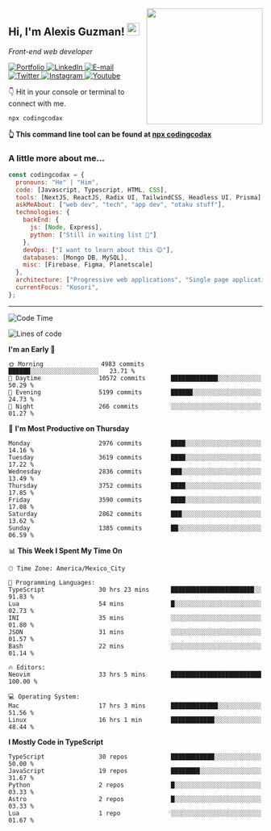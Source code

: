 <img align='right' src="https://media.giphy.com/media/M9gbBd9nbDrOTu1Mqx/giphy.gif" width="230">
<h2>Hi, I'm Alexis Guzman! <img src="https://media.giphy.com/media/hvRJCLFzcasrR4ia7z/giphy.gif" width="25px"></h2>
<p><em>Front-end web developer</em></p>

<p>
  <a href='https://www.codingcodax.dev' target='_blank'>
    <img alt='Portfolio' src='https://img.shields.io/badge/Portfolio-black?logo=vercel&style=flat-square'>
  </a>
  <a href='https://linkedin.com/in/codingcodax' target='_blank'>
    <img alt='LinkedIn' src='https://img.shields.io/badge/LinkedIn-black?logo=LinkedIn&style=flat-square'>
  </a>
  <a href='mailto:codingcodax@gmail.com' target='_blank'>
    <img alt='E-mail' src='https://img.shields.io/badge/Email-black?logo=Gmail&style=flat-square'>
  </a>
  <a href='https://twitter.com/codingcodax' target='_blank'>
    <img alt='Twitter' src='https://img.shields.io/badge/Twitter-black?logo=Twitter&style=flat-square'>
  </a>
  <a href='https://www.instagram.com/codingcodax' target='_blank'>
    <img alt='Instagram' src='https://img.shields.io/badge/Instagram-black?logo=Instagram&style=flat-square'>
  </a>
  <a href='https://www.youtube.com/@codingcodax' target='_blank'>
    <img alt='Youtube' src='https://img.shields.io/badge/YouTube-black?logo=Youtube&style=flat-square'>
  </a>
</p>

👇 Hit in your console or terminal to connect with me.

```bash
npx codingcodax
```
**👆 This command line tool can be found at [npx codingcodax](https://github.com/codingcodax/npx-codingcodax)**

<h3>A little more about me...</h3>

```javascript
const codingcodax = {
  pronouns: "He" | "Him",
  code: [Javascript, Typescript, HTML, CSS],
  tools: [NextJS, ReactJS, Radix UI, TailwindCSS, Headless UI, Prisma],
  askMeAbout: ["web dev", "tech", "app dev", "otaku stuff"],
  technologies: {
    backEnd: {
      js: [Node, Express],
      python: ["Still in waiting list 🥲"]
    },
    devOps: ["I want to learn about this 😊"],
    databases: [Mongo DB, MySQL],
    misc: [Firebase, Figma, Planetscale]
  },
  architecture: ["Progressive web applications", "Single page applications"],
  currentFocus: "Kosori",
};
```

---

<!--START_SECTION:waka-->
![Code Time](http://img.shields.io/badge/Code%20Time-2%2C299%20hrs%2032%20mins-blue)

![Lines of code](https://img.shields.io/badge/From%20Hello%20World%20I%27ve%20Written-9.3%20million%20lines%20of%20code-blue)

**I'm an Early 🐤** 

```text
🌞 Morning                4983 commits        ██████░░░░░░░░░░░░░░░░░░░   23.71 % 
🌆 Daytime                10572 commits       █████████████░░░░░░░░░░░░   50.29 % 
🌃 Evening                5199 commits        ██████░░░░░░░░░░░░░░░░░░░   24.73 % 
🌙 Night                  266 commits         ░░░░░░░░░░░░░░░░░░░░░░░░░   01.27 % 
```
📅 **I'm Most Productive on Thursday** 

```text
Monday                   2976 commits        ████░░░░░░░░░░░░░░░░░░░░░   14.16 % 
Tuesday                  3619 commits        ████░░░░░░░░░░░░░░░░░░░░░   17.22 % 
Wednesday                2836 commits        ███░░░░░░░░░░░░░░░░░░░░░░   13.49 % 
Thursday                 3752 commits        ████░░░░░░░░░░░░░░░░░░░░░   17.85 % 
Friday                   3590 commits        ████░░░░░░░░░░░░░░░░░░░░░   17.08 % 
Saturday                 2862 commits        ███░░░░░░░░░░░░░░░░░░░░░░   13.62 % 
Sunday                   1385 commits        ██░░░░░░░░░░░░░░░░░░░░░░░   06.59 % 
```


📊 **This Week I Spent My Time On** 

```text
🕑︎ Time Zone: America/Mexico_City

💬 Programming Languages: 
TypeScript               30 hrs 23 mins      ███████████████████████░░   91.83 % 
Lua                      54 mins             █░░░░░░░░░░░░░░░░░░░░░░░░   02.73 % 
INI                      35 mins             ░░░░░░░░░░░░░░░░░░░░░░░░░   01.80 % 
JSON                     31 mins             ░░░░░░░░░░░░░░░░░░░░░░░░░   01.57 % 
Bash                     22 mins             ░░░░░░░░░░░░░░░░░░░░░░░░░   01.14 % 

🔥 Editors: 
Neovim                   33 hrs 5 mins       █████████████████████████   100.00 % 

💻 Operating System: 
Mac                      17 hrs 3 mins       █████████████░░░░░░░░░░░░   51.56 % 
Linux                    16 hrs 1 min        ████████████░░░░░░░░░░░░░   48.44 % 
```

**I Mostly Code in TypeScript** 

```text
TypeScript               30 repos            ████████████░░░░░░░░░░░░░   50.00 % 
JavaScript               19 repos            ████████░░░░░░░░░░░░░░░░░   31.67 % 
Python                   2 repos             █░░░░░░░░░░░░░░░░░░░░░░░░   03.33 % 
Astro                    2 repos             █░░░░░░░░░░░░░░░░░░░░░░░░   03.33 % 
Lua                      1 repo              ░░░░░░░░░░░░░░░░░░░░░░░░░   01.67 % 
```




<!--END_SECTION:waka-->
